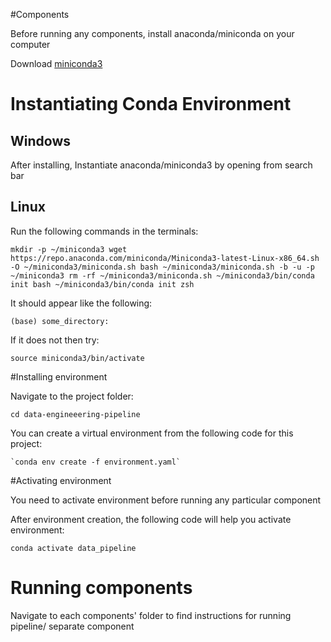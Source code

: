 #Components

Before running any components, install anaconda/miniconda on your computer

Download [miniconda3](https://docs.conda.io/en/latest/miniconda.html)

# Instantiating Conda Environment
## Windows

After installing, Instantiate anaconda/miniconda3 by opening from search bar


## Linux
Run the following commands in the terminals:

`mkdir -p ~/miniconda3
wget https://repo.anaconda.com/miniconda/Miniconda3-latest-Linux-x86_64.sh -O ~/miniconda3/miniconda.sh
bash ~/miniconda3/miniconda.sh -b -u -p ~/miniconda3
rm -rf ~/miniconda3/miniconda.sh
~/miniconda3/bin/conda init bash
~/miniconda3/bin/conda init zsh`

It should appear like the following:

`(base) some_directory:`

If it does not then try:

`source miniconda3/bin/activate`

#Installing environment

Navigate to the project folder:

`cd data-engineeering-pipeline`

You can create a virtual environment from the following code for this project:
    
    `conda env create -f environment.yaml`

#Activating environment

You need to activate environment before running any particular component

After environment creation, the following code will help you activate environment:

`conda activate data_pipeline`

# Running components

Navigate to each components' folder to find instructions for running pipeline/ separate component 